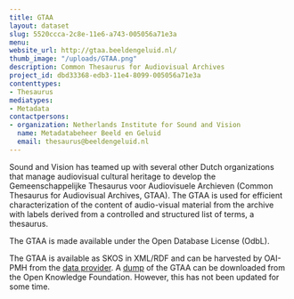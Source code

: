 ```yaml
---
title: GTAA
layout: dataset
slug: 5520ccca-2c8e-11e6-a743-005056a71e3a
menu: 
website_url: http://gtaa.beeldengeluid.nl/
thumb_image: "/uploads/GTAA.png"
description: Common Thesaurus for Audiovisual Archives
project_id: dbd33368-edb3-11e4-8099-005056a71e3a
contenttypes:
- Thesaurus
mediatypes:
- Metadata
contactpersons:
- organization: Netherlands Institute for Sound and Vision
  name: Metadatabeheer Beeld en Geluid
  email: thesaurus@beeldengeluid.nl
---
```


Sound and Vision has teamed up with several other Dutch organizations that manage audiovisual cultural heritage to develop the Gemeenschappelijke Thesaurus voor Audiovisuele Archieven (Common Thesaurus for Audiovisual Archives, GTAA). The GTAA is used for efficient characterization of the content of audio-visual material from the archive with labels derived from a controlled and structured list of terms, a thesaurus.

The GTAA is made available under the Open Database License (OdbL).

The GTAA is available as SKOS in XML/RDF and can be harvested by OAI-PMH from the [data provider](http://openskos.beeldengeluid.nl/oai-pmh/?verb=ListRecords&metadataPrefix=oai_rdf&set=beng:gtaa). A [dump](http://datahub.io/dataset/gemeenschappelijke-thesaurus-audiovisuele-archieven) of the GTAA can be downloaded from the Open Knowledge Foundation. However, this has not been updated for some time.

